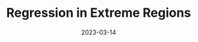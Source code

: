 ---
date: 2023-03-14
type: poster
title: "Regression in Extreme Regions"
conference: "Journée partenaire entreprise"
university: "Telecom Paris"
city: "Palaiseau, France"
---